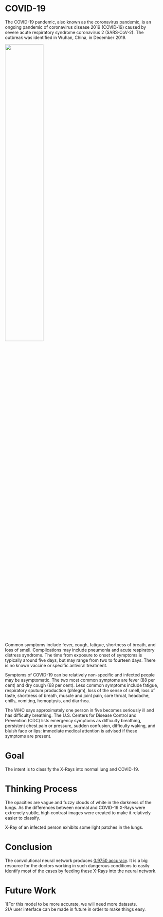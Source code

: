 # COVID-19

The COVID-19 pandemic, also known as the coronavirus pandemic, is an ongoing pandemic of coronavirus disease 2019 (COVID‑19) caused by severe acute respiratory syndrome coronavirus 2 (SARS‑CoV‑2). The outbreak was identified in Wuhan, China, in December 2019.

<p>
  <img src="https://upload.wikimedia.org/wikipedia/commons/thumb/3/3b/COVID-19_Outbreak_World_Map_per_Capita.svg/1200px-COVID-19_Outbreak_World_Map_per_Capita.svg.png" width="50%">
</p>

Common symptoms include fever, cough, fatigue, shortness of breath, and loss of smell. Complications may include pneumonia and acute respiratory distress syndrome. The time from exposure to onset of symptoms is typically around five days, but may range from two to fourteen days. There is no known vaccine or specific antiviral treatment.

Symptoms of COVID-19 can be relatively non-specific and infected people may be asymptomatic. The two most common symptoms are fever (88 per cent) and dry cough (68 per cent). Less common symptoms include fatigue, respiratory sputum production (phlegm), loss of the sense of smell, loss of taste, shortness of breath, muscle and joint pain, sore throat, headache, chills, vomiting, hemoptysis, and diarrhea.

The WHO says approximately one person in five becomes seriously ill and has difficulty breathing. The U.S. Centers for Disease Control and Prevention (CDC) lists emergency symptoms as difficulty breathing, persistent chest pain or pressure, sudden confusion, difficulty waking, and bluish face or lips; immediate medical attention is advised if these symptoms are present.

# Goal

The intent is to classify the X-Rays into normal lung and COVID-19.

# Thinking Process

The opacities are vague and fuzzy clouds of white in the darkness of the lungs. As the differences between normal and COVID-19 X-Rays were extremely subtle, high contrast images were created to make it relatively easier to classify.

X-Ray of an infected person exhibits some light patches in the lungs. 

# Conclusion

The convolutional neural network produces <u>0.9750 accuracy</u>. It is a big resource for the doctors working in such dangerous conditions to easily identify most of the cases by feeding these X-Rays into the neural network.

# Future Work 

1)For this model to be more accurate, we will need more datasets.<br>
2)A user interface can be made in future in order to make things easy.
